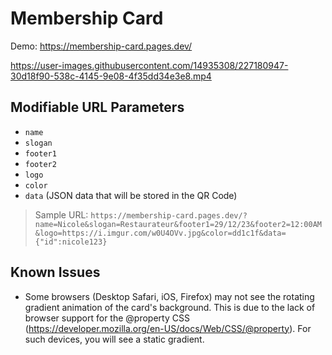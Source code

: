 # Membership Card

Demo: https://membership-card.pages.dev/

https://user-images.githubusercontent.com/14935308/227180947-30d18f90-538c-4145-9e08-4f35dd34e3e8.mp4

## Modifiable URL Parameters

- `name`
- `slogan`
- `footer1`
- `footer2`
- `logo`
- `color`
- `data` (JSON data that will be stored in the QR Code)

> Sample URL: `https://membership-card.pages.dev/?name=Nicole&slogan=Restaurateur&footer1=29/12/23&footer2=12:00AM&logo=https://i.imgur.com/w0U4OVv.jpg&color=dd1c1f&data={"id":nicole123}`

## Known Issues

- Some browsers (Desktop Safari, iOS, Firefox) may not see the rotating gradient animation of the card's background. This is due to the lack of browser support for the @property CSS (https://developer.mozilla.org/en-US/docs/Web/CSS/@property). For such devices, you will see a static gradient.
